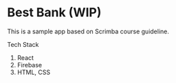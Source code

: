 # Best Bank (WIP)

This is a sample app based on Scrimba course guideline.

Tech Stack
1. React
2. Firebase
3. HTML, CSS
